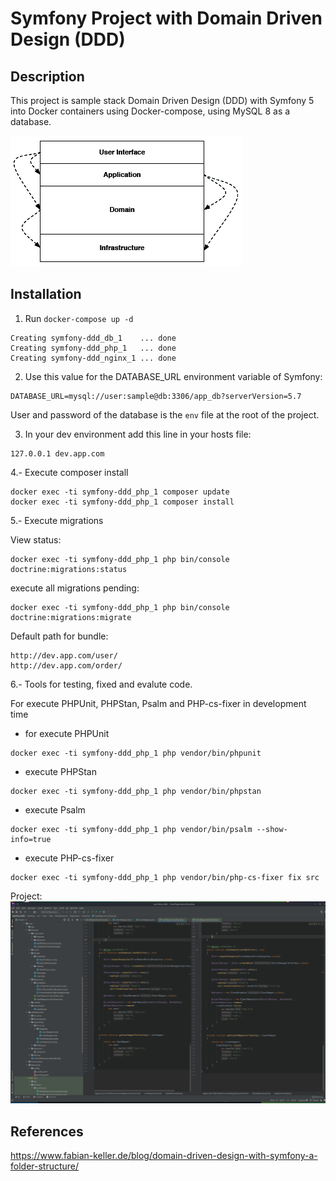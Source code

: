 # Symfony Project with Domain Driven Design (DDD)

## Description

This project is sample stack Domain Driven Design (DDD) with Symfony 5 into Docker containers using Docker-compose,
using MySQL 8 as a database.

![DDD](img/ddd.png?raw=true "DDD")

## Installation

1. Run `docker-compose up -d`

```
Creating symfony-ddd_db_1    ... done
Creating symfony-ddd_php_1   ... done
Creating symfony-ddd_nginx_1 ... done
```

2. Use this value for the DATABASE_URL environment variable of Symfony:

```
DATABASE_URL=mysql://user:sample@db:3306/app_db?serverVersion=5.7
```

User and password of the database is the `env` file at the root of the project.

3. In your dev environment add this line in your hosts file:
```
127.0.0.1 dev.app.com
```

4.- Execute composer install
```
docker exec -ti symfony-ddd_php_1 composer update
docker exec -ti symfony-ddd_php_1 composer install
```

5.- Execute migrations

View status:
```
docker exec -ti symfony-ddd_php_1 php bin/console doctrine:migrations:status
```
execute all migrations pending:
```
docker exec -ti symfony-ddd_php_1 php bin/console doctrine:migrations:migrate 
```

Default path for bundle:
```
http://dev.app.com/user/
http://dev.app.com/order/
```

6.- Tools for testing, fixed and evalute code.

For execute PHPUnit, PHPStan, Psalm and PHP-cs-fixer in development time

- for execute PHPUnit
```
docker exec -ti symfony-ddd_php_1 php vendor/bin/phpunit
```
- execute PHPStan
```
docker exec -ti symfony-ddd_php_1 php vendor/bin/phpstan
```
- execute Psalm
```
docker exec -ti symfony-ddd_php_1 php vendor/bin/psalm --show-info=true
```
- execute PHP-cs-fixer
```
docker exec -ti symfony-ddd_php_1 php vendor/bin/php-cs-fixer fix src
```
Project:
![PHPStorm](img/PHPStorm.png?raw=true "DDD")

## References
https://www.fabian-keller.de/blog/domain-driven-design-with-symfony-a-folder-structure/
